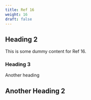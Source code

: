 ```yaml
---
title: Ref 16
weight: 16
draft: false
---
```


## Heading 2

This is some dummy content for Ref 16.

### Heading 3

Another heading

## Another Heading 2

